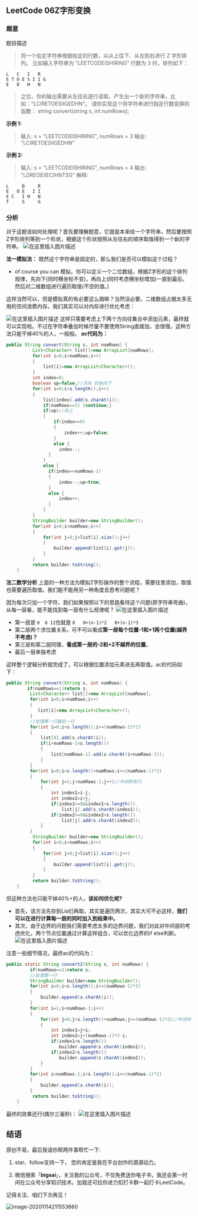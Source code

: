 ## LeetCode 06Z字形变换
### 题意
题目描述
>将一个给定字符串根据给定的行数，以从上往下、从左到右进行 Z 字形排列。
>比如输入字符串为 "LEETCODEISHIRING" 行数为 3 时，排列如下：

```
L   C   I   R
E T O E S I I G
E   D   H   N
```
>之后，你的输出需要从左往右逐行读取，产生出一个新的字符串，比如："LCIRETOESIIGEDHN"。
>请你实现这个将字符串进行指定行数变换的函数：
>string convert(string s, int numRows);

**示例 1:**
>输入: s = "LEETCODEISHIRING", numRows = 3
>输出: "LCIRETOESIIGEDHN"

**示例 2:**
>输入: s = "LEETCODEISHIRING", numRows = 4
>输出: "LDREOEIIECIHNTSG"
>解释:
```
L     D     R
E   O E   I I
E C   I H   N
T     S     G
```

### 分析
对于这题该如何处理呢？首先要理解题意，它就是本来给一个字符串，然后要按照Z字形排列等到一个形状，根据这个形状按照从左往右的顺序取值得到一个新的字符串。
![在这里插入图片描述](https://img-blog.csdnimg.cn/20200814174519496.png?x-oss-process=image/watermark,type_ZmFuZ3poZW5naGVpdGk,shadow_10,text_aHR0cHM6Ly9ibG9nLmNzZG4ubmV0L3FxXzQwNjkzMTcx,size_1,color_FFFFFF,t_70#pic_center)

**法一模拟法：**
既然这个字符串是固定的，那么我们是否可以模拟这个过程？
- of course you can 模拟。你可以定义一个二位数组，根据Z字形的这个排列规律，先向下(同时横坐标不变)，再向上(同时考虑横坐标增加)一直到最后，然后对二维数组进行遍历取值(不空的值。)

这样当然可以，但是模拟真的有必要这么搞嘛？当然没必要。二维数组占据太多无用的空间浪费内存。我们其实可以对内存进行优化考虑：

![在这里插入图片描述](https://img-blog.csdnimg.cn/20200814180244683.png?x-oss-process=image/watermark,type_ZmFuZ3poZW5naGVpdGk,shadow_10,text_aHR0cHM6Ly9ibG9nLmNzZG4ubmV0L3FxXzQwNjkzMTcx,size_1,color_FFFFFF,t_70#pic_center)
这样只需要考虑上下两个方向往集合中添加元素，最终就可以实现啦。不过在字符串叠加时候尽量不要使用String直接加，会很慢。这种方法只能干掉40%的人，一般般。
**ac代码为：**

```java
public String convert(String s, int numRows) {
		  List<Character> list[]=new ArrayList[numRows];
		  for(int i=0;i<numRows;i++)
		  {
			  list[i]=new ArrayList<Character>();
		  }
		  int index=0;
		  boolean up=false;//方向 初始向下
		  for(int i=0;i<s.length();i++)
		  {
			  list[index].add(s.charAt(i));
			  if(numRows==1) {continue;}
			  if(up)//向上
			  {
				  if(index==0)
				  {
					  index++;up=false;
				  }
				  else {
					index--;
				}
			  }
			  else {
				if(index==numRows-1)
				{
					index--;up=true;
				}
				else {
					index++;
				}
			  }
		  }
		  StringBuilder builder=new StringBuilder();
		  for(int i=0;i<numRows;i++)
		  {
			  for(int j=0;j<list[i].size();j++)
			  {
				  builder.append(list[i].get(j));
			  }
		  }
		  return builder.toString();	
	}
```

**法二数学分析**
上面的一种方法为模拟Z字形操作的整个流程，需要往里添加，取值也需要遍历取值。我们能不能用另一种角度去思考问题呢？

因为每次只加一个字符，我们如果按照以下的思路看待这个问题(原字符串弯曲)，从每一层看，能不能找到每一层有什么规律呢？
![在这里插入图片描述](https://img-blog.csdnimg.cn/20200814181620649.png?x-oss-process=image/watermark,type_ZmFuZ3poZW5naGVpdGk,shadow_10,text_aHR0cHM6Ly9ibG9nLmNzZG4ubmV0L3FxXzQwNjkzMTcx,size_1,color_FFFFFF,t_70#pic_center)
- 第一层是 `0  6 12`也就是 `0   0+(n-1)*2   0+(n-1)*3`
- 第二层两个求位置关系，可不可以看成**第一层每个位置-1和+1两个位置(越界不考虑)？** 
- 第三层和第二层同理，**看成第一层的-2和+2不越界的位置**。
- 最后一层单独考虑

这样整个逻辑分析就完成了，可以根据位置添加元素进去再取值。ac的代码如下：

```java
public String convert(String s, int numRows) {
        if(numRows==1)return s;
		 List<Character> list[]=new ArrayList[numRows];
		 for(int i=0;i<numRows;i++)
		 {
			list[i]=new ArrayList<Character>();
		 }
		 //处理第一行最后一行
		 for(int i=0;i<s.length();i+=(numRows-1)*2)
		 {
			 list[0].add(s.charAt(i));
			 if(i+numRows-1<s.length())
			 {
				 list[numRows-1].add(s.charAt(i+numRows-1));
			 }
		 }
		 for(int i=0;i<s.length()+numRows;i+=(numRows-1)*2)
		 {
			 for(int j=1;j<numRows-1;j++)//中间所有行
			 {
				 int index1=i-j;
				 int index2=i+j;
				 if(index1>=0&&index1<s.length())
					 list[j].add(s.charAt(index1));
				 if(index2>=0&&index2<s.length())
					 list[j].add(s.charAt(index2));
			 }
		 }
		  StringBuilder builder=new StringBuilder();	 
		  for(int i=0;i<numRows;i++)
		  {
			  for(int j=0;j<list[i].size();j++)
			  {
				  builder.append(list[i].get(j));
			  }
		  }
		  return builder.toString();
    }
```
但这种方法也只能干掉40%+的人，**该如何优化呢?**

- 首先，该方法先存到List[]再取，其实是遍历两次，其实大可不必这样，**我们可以在进行计算每一层的同时加入到结果中。**
- 其次，由于边界的问题我们需要考虑太多的边界问题，我们对此对中间层的考虑优化，两个节点位置通过计算这样组合，可以优化边界的if else判断。
![在这里插入图片描述](https://img-blog.csdnimg.cn/20200814183414257.png?x-oss-process=image/watermark,type_ZmFuZ3poZW5naGVpdGk,shadow_10,text_aHR0cHM6Ly9ibG9nLmNzZG4ubmV0L3FxXzQwNjkzMTcx,size_16,color_FFFFFF,t_70#pic_center)

注意一些细节情况，最终ac的代码为：

```java
public static String convert2(String s, int numRows) {
		 if(numRows==1)return s;
		 //处理第一行
		 StringBuilder builder=new StringBuilder();
		 for(int i=0;i<s.length();i+=(numRows-1)*2)
		 {
			 builder.append(s.charAt(i));
		 }
		 for(int i=1;i<numRows-1;i++)
		 {
			 for(int j=0;j<s.length()+numRows;j+=(numRows-1)*2)//中间所有行
			 {
				 int index1=j+i;
				 int index2=j+(numRows-1)*2-i;
				 if(index1<s.length())
					builder.append(s.charAt(index1));
				 if(index2<s.length())
					builder.append(s.charAt(index2));
			 }
		 }
		 for(int i=numRows-1;i<s.length();i+=(numRows-1)*2)
		 {	
			 builder.append(s.charAt(i));
		 }
		  return builder.toString();
	}
```
最终的效果还行(偶尔三毫秒)：
![在这里插入图片描述](https://img-blog.csdnimg.cn/20200814183631936.png?x-oss-process=image/watermark,type_ZmFuZ3poZW5naGVpdGk,shadow_10,text_aHR0cHM6Ly9ibG9nLmNzZG4ubmV0L3FxXzQwNjkzMTcx,size_16,color_FFFFFF,t_70#pic_center)

## 结语

原创不易，最后我请你帮两件事帮忙一下:

1. star、follow支持一下， 您的肯定是我在平台创作的源源动力。

2. 微信搜索「**bigsai**」，关注我的公众号，不仅免费送你电子书，我还会第一时间在公众号分享知识技术。加我还可拉你进力扣打卡群一起打卡LeetCode。

记得关注、咱们下次再见！

![image-20201114211553660](https://bigsai.oss-cn-shanghai.aliyuncs.com/img/image-20201122215000846.png)


